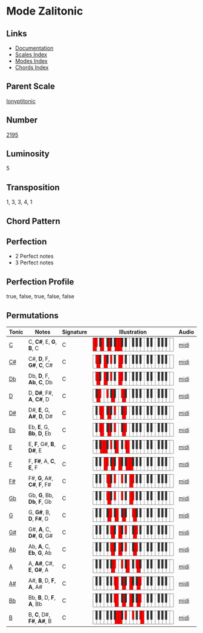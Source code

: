 # Mode Zalitonic

## Links

- [Documentation](README.md)
- [Scales Index](Scales.md)
- [Modes Index](Modes.md)
- [Chords Index](Chords.md)

## Parent Scale

[Ionyptitonic](ScaleIonyptitonic.md)

## Number

[2195](https://ianring.com/musictheory/scales/2195)

## Luminosity

5

## Transposition

1, 3, 3, 4, 1

## Chord Pattern



## Perfection

- 2 Perfect notes
- 3 Perfect notes

## Perfection Profile

true, false, true, false, false

## Permutations

| Tonic | Notes | Signature | Illustration | Audio |
|-------|-------|-----------|--------------|-------|
| [C](ModeCNaturalZalitonic.md) | C, **C#**, E, **G**, **B**, C | C | ![CNaturalZalitonic](ModeCNaturalZalitonic.png) | [midi](https://github.com/edipermadi/music/blob/main/docs/ModeCNaturalZalitonic.mid?raw=true) |
| [C#](ModeCSharpZalitonic.md) | C#, **D**, F, **G#**, **C**, C# | C | ![CSharpZalitonic](ModeCSharpZalitonic.png) | [midi](https://github.com/edipermadi/music/blob/main/docs/ModeCSharpZalitonic.mid?raw=true) |
| [Db](ModeDFlatZalitonic.md) | Db, **D**, F, **Ab**, **C**, Db | C | ![DFlatZalitonic](ModeDFlatZalitonic.png) | [midi](https://github.com/edipermadi/music/blob/main/docs/ModeDFlatZalitonic.mid?raw=true) |
| [D](ModeDNaturalZalitonic.md) | D, **D#**, F#, **A**, **C#**, D | C | ![DNaturalZalitonic](ModeDNaturalZalitonic.png) | [midi](https://github.com/edipermadi/music/blob/main/docs/ModeDNaturalZalitonic.mid?raw=true) |
| [D#](ModeDSharpZalitonic.md) | D#, **E**, G, **A#**, **D**, D# | C | ![DSharpZalitonic](ModeDSharpZalitonic.png) | [midi](https://github.com/edipermadi/music/blob/main/docs/ModeDSharpZalitonic.mid?raw=true) |
| [Eb](ModeEFlatZalitonic.md) | Eb, **E**, G, **Bb**, **D**, Eb | C | ![EFlatZalitonic](ModeEFlatZalitonic.png) | [midi](https://github.com/edipermadi/music/blob/main/docs/ModeEFlatZalitonic.mid?raw=true) |
| [E](ModeENaturalZalitonic.md) | E, **F**, G#, **B**, **D#**, E | C | ![ENaturalZalitonic](ModeENaturalZalitonic.png) | [midi](https://github.com/edipermadi/music/blob/main/docs/ModeENaturalZalitonic.mid?raw=true) |
| [F](ModeFNaturalZalitonic.md) | F, **F#**, A, **C**, **E**, F | C | ![FNaturalZalitonic](ModeFNaturalZalitonic.png) | [midi](https://github.com/edipermadi/music/blob/main/docs/ModeFNaturalZalitonic.mid?raw=true) |
| [F#](ModeFSharpZalitonic.md) | F#, **G**, A#, **C#**, **F**, F# | C | ![FSharpZalitonic](ModeFSharpZalitonic.png) | [midi](https://github.com/edipermadi/music/blob/main/docs/ModeFSharpZalitonic.mid?raw=true) |
| [Gb](ModeGFlatZalitonic.md) | Gb, **G**, Bb, **Db**, **F**, Gb | C | ![GFlatZalitonic](ModeGFlatZalitonic.png) | [midi](https://github.com/edipermadi/music/blob/main/docs/ModeGFlatZalitonic.mid?raw=true) |
| [G](ModeGNaturalZalitonic.md) | G, **G#**, B, **D**, **F#**, G | C | ![GNaturalZalitonic](ModeGNaturalZalitonic.png) | [midi](https://github.com/edipermadi/music/blob/main/docs/ModeGNaturalZalitonic.mid?raw=true) |
| [G#](ModeGSharpZalitonic.md) | G#, **A**, C, **D#**, **G**, G# | C | ![GSharpZalitonic](ModeGSharpZalitonic.png) | [midi](https://github.com/edipermadi/music/blob/main/docs/ModeGSharpZalitonic.mid?raw=true) |
| [Ab](ModeAFlatZalitonic.md) | Ab, **A**, C, **Eb**, **G**, Ab | C | ![AFlatZalitonic](ModeAFlatZalitonic.png) | [midi](https://github.com/edipermadi/music/blob/main/docs/ModeAFlatZalitonic.mid?raw=true) |
| [A](ModeANaturalZalitonic.md) | A, **A#**, C#, **E**, **G#**, A | C | ![ANaturalZalitonic](ModeANaturalZalitonic.png) | [midi](https://github.com/edipermadi/music/blob/main/docs/ModeANaturalZalitonic.mid?raw=true) |
| [A#](ModeASharpZalitonic.md) | A#, **B**, D, **F**, **A**, A# | C | ![ASharpZalitonic](ModeASharpZalitonic.png) | [midi](https://github.com/edipermadi/music/blob/main/docs/ModeASharpZalitonic.mid?raw=true) |
| [Bb](ModeBFlatZalitonic.md) | Bb, **B**, D, **F**, **A**, Bb | C | ![BFlatZalitonic](ModeBFlatZalitonic.png) | [midi](https://github.com/edipermadi/music/blob/main/docs/ModeBFlatZalitonic.mid?raw=true) |
| [B](ModeBNaturalZalitonic.md) | B, **C**, D#, **F#**, **A#**, B | C | ![BNaturalZalitonic](ModeBNaturalZalitonic.png) | [midi](https://github.com/edipermadi/music/blob/main/docs/ModeBNaturalZalitonic.mid?raw=true) |
